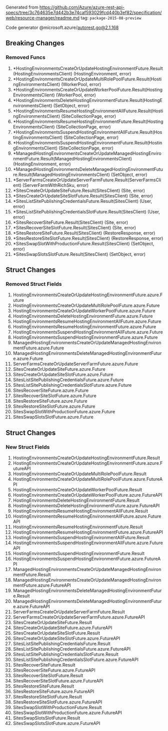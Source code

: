 Generated from https://github.com/Azure/azure-rest-api-specs/tree/3c764635e7d442b3e74caf593029fcd440b3ef82/specification/web/resource-manager/readme.md tag: `package-2015-08-preview`

Code generator @microsoft.azure/autorest.go@2.1.168

## Breaking Changes

### Removed Funcs

1. *HostingEnvironmentsCreateOrUpdateHostingEnvironmentFuture.Result(HostingEnvironmentsClient) (HostingEnvironment, error)
1. *HostingEnvironmentsCreateOrUpdateMultiRolePoolFuture.Result(HostingEnvironmentsClient) (WorkerPool, error)
1. *HostingEnvironmentsCreateOrUpdateWorkerPoolFuture.Result(HostingEnvironmentsClient) (WorkerPool, error)
1. *HostingEnvironmentsDeleteHostingEnvironmentFuture.Result(HostingEnvironmentsClient) (SetObject, error)
1. *HostingEnvironmentsResumeHostingEnvironmentAllFuture.Result(HostingEnvironmentsClient) (SiteCollectionPage, error)
1. *HostingEnvironmentsResumeHostingEnvironmentFuture.Result(HostingEnvironmentsClient) (SiteCollectionPage, error)
1. *HostingEnvironmentsSuspendHostingEnvironmentAllFuture.Result(HostingEnvironmentsClient) (SiteCollectionPage, error)
1. *HostingEnvironmentsSuspendHostingEnvironmentFuture.Result(HostingEnvironmentsClient) (SiteCollectionPage, error)
1. *ManagedHostingEnvironmentsCreateOrUpdateManagedHostingEnvironmentFuture.Result(ManagedHostingEnvironmentsClient) (HostingEnvironment, error)
1. *ManagedHostingEnvironmentsDeleteManagedHostingEnvironmentFuture.Result(ManagedHostingEnvironmentsClient) (SetObject, error)
1. *ServerFarmsCreateOrUpdateServerFarmFuture.Result(ServerFarmsClient) (ServerFarmWithRichSku, error)
1. *SitesCreateOrUpdateSiteFuture.Result(SitesClient) (Site, error)
1. *SitesCreateOrUpdateSiteSlotFuture.Result(SitesClient) (Site, error)
1. *SitesListSitePublishingCredentialsFuture.Result(SitesClient) (User, error)
1. *SitesListSitePublishingCredentialsSlotFuture.Result(SitesClient) (User, error)
1. *SitesRecoverSiteFuture.Result(SitesClient) (Site, error)
1. *SitesRecoverSiteSlotFuture.Result(SitesClient) (Site, error)
1. *SitesRestoreSiteFuture.Result(SitesClient) (RestoreResponse, error)
1. *SitesRestoreSiteSlotFuture.Result(SitesClient) (RestoreResponse, error)
1. *SitesSwapSlotWithProductionFuture.Result(SitesClient) (SetObject, error)
1. *SitesSwapSlotsSlotFuture.Result(SitesClient) (SetObject, error)

## Struct Changes

### Removed Struct Fields

1. HostingEnvironmentsCreateOrUpdateHostingEnvironmentFuture.azure.Future
1. HostingEnvironmentsCreateOrUpdateMultiRolePoolFuture.azure.Future
1. HostingEnvironmentsCreateOrUpdateWorkerPoolFuture.azure.Future
1. HostingEnvironmentsDeleteHostingEnvironmentFuture.azure.Future
1. HostingEnvironmentsResumeHostingEnvironmentAllFuture.azure.Future
1. HostingEnvironmentsResumeHostingEnvironmentFuture.azure.Future
1. HostingEnvironmentsSuspendHostingEnvironmentAllFuture.azure.Future
1. HostingEnvironmentsSuspendHostingEnvironmentFuture.azure.Future
1. ManagedHostingEnvironmentsCreateOrUpdateManagedHostingEnvironmentFuture.azure.Future
1. ManagedHostingEnvironmentsDeleteManagedHostingEnvironmentFuture.azure.Future
1. ServerFarmsCreateOrUpdateServerFarmFuture.azure.Future
1. SitesCreateOrUpdateSiteFuture.azure.Future
1. SitesCreateOrUpdateSiteSlotFuture.azure.Future
1. SitesListSitePublishingCredentialsFuture.azure.Future
1. SitesListSitePublishingCredentialsSlotFuture.azure.Future
1. SitesRecoverSiteFuture.azure.Future
1. SitesRecoverSiteSlotFuture.azure.Future
1. SitesRestoreSiteFuture.azure.Future
1. SitesRestoreSiteSlotFuture.azure.Future
1. SitesSwapSlotWithProductionFuture.azure.Future
1. SitesSwapSlotsSlotFuture.azure.Future

## Struct Changes

### New Struct Fields

1. HostingEnvironmentsCreateOrUpdateHostingEnvironmentFuture.Result
1. HostingEnvironmentsCreateOrUpdateHostingEnvironmentFuture.azure.FutureAPI
1. HostingEnvironmentsCreateOrUpdateMultiRolePoolFuture.Result
1. HostingEnvironmentsCreateOrUpdateMultiRolePoolFuture.azure.FutureAPI
1. HostingEnvironmentsCreateOrUpdateWorkerPoolFuture.Result
1. HostingEnvironmentsCreateOrUpdateWorkerPoolFuture.azure.FutureAPI
1. HostingEnvironmentsDeleteHostingEnvironmentFuture.Result
1. HostingEnvironmentsDeleteHostingEnvironmentFuture.azure.FutureAPI
1. HostingEnvironmentsResumeHostingEnvironmentAllFuture.Result
1. HostingEnvironmentsResumeHostingEnvironmentAllFuture.azure.FutureAPI
1. HostingEnvironmentsResumeHostingEnvironmentFuture.Result
1. HostingEnvironmentsResumeHostingEnvironmentFuture.azure.FutureAPI
1. HostingEnvironmentsSuspendHostingEnvironmentAllFuture.Result
1. HostingEnvironmentsSuspendHostingEnvironmentAllFuture.azure.FutureAPI
1. HostingEnvironmentsSuspendHostingEnvironmentFuture.Result
1. HostingEnvironmentsSuspendHostingEnvironmentFuture.azure.FutureAPI
1. ManagedHostingEnvironmentsCreateOrUpdateManagedHostingEnvironmentFuture.Result
1. ManagedHostingEnvironmentsCreateOrUpdateManagedHostingEnvironmentFuture.azure.FutureAPI
1. ManagedHostingEnvironmentsDeleteManagedHostingEnvironmentFuture.Result
1. ManagedHostingEnvironmentsDeleteManagedHostingEnvironmentFuture.azure.FutureAPI
1. ServerFarmsCreateOrUpdateServerFarmFuture.Result
1. ServerFarmsCreateOrUpdateServerFarmFuture.azure.FutureAPI
1. SitesCreateOrUpdateSiteFuture.Result
1. SitesCreateOrUpdateSiteFuture.azure.FutureAPI
1. SitesCreateOrUpdateSiteSlotFuture.Result
1. SitesCreateOrUpdateSiteSlotFuture.azure.FutureAPI
1. SitesListSitePublishingCredentialsFuture.Result
1. SitesListSitePublishingCredentialsFuture.azure.FutureAPI
1. SitesListSitePublishingCredentialsSlotFuture.Result
1. SitesListSitePublishingCredentialsSlotFuture.azure.FutureAPI
1. SitesRecoverSiteFuture.Result
1. SitesRecoverSiteFuture.azure.FutureAPI
1. SitesRecoverSiteSlotFuture.Result
1. SitesRecoverSiteSlotFuture.azure.FutureAPI
1. SitesRestoreSiteFuture.Result
1. SitesRestoreSiteFuture.azure.FutureAPI
1. SitesRestoreSiteSlotFuture.Result
1. SitesRestoreSiteSlotFuture.azure.FutureAPI
1. SitesSwapSlotWithProductionFuture.Result
1. SitesSwapSlotWithProductionFuture.azure.FutureAPI
1. SitesSwapSlotsSlotFuture.Result
1. SitesSwapSlotsSlotFuture.azure.FutureAPI
